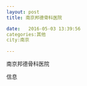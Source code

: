 ```yaml
--- 
layout: post 
title: 南京邦德骨科医院

date:   2016-05-03 13:39:56 
categories:其他  
city:南京
  
--- 
```

   
南京邦德骨科医院

信息

